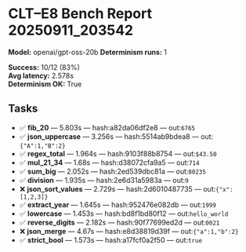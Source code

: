 # CLT–E8 Bench Report 20250911_203542

**Model:** openai/gpt-oss-20b
**Determinism runs:** 1

**Success:** 10/12 (83%)  
**Avg latency:** 2.578s  
**Determinism OK:** True

## Tasks

- ✅ **fib_20** — 5.803s — hash:a82da06df2e8 — out:`6765`
- ✅ **json_uppercase** — 3.256s — hash:5514ab9bdea8 — out:`{"A":1,"B":2}`
- ✅ **regex_total** — 1.964s — hash:9103f88b8754 — out:`$43.50`
- ✅ **mul_21_34** — 1.68s — hash:d38072cfa9a5 — out:`714`
- ✅ **sum_big** — 2.052s — hash:2ed539dbc81a — out:`80235`
- ✅ **division** — 1.935s — hash:2e6d31a5983a — out:`9`
- ❌ **json_sort_values** — 2.729s — hash:2d6010487735 — out:`{"x":[1,2,3]}`
- ✅ **extract_year** — 1.645s — hash:952476e082db — out:`1999`
- ✅ **lowercase** — 1.453s — hash:bd8f1bd80f12 — out:`hello_world`
- ✅ **reverse_digits** — 2.182s — hash:90f77699ed2d — out:`0021`
- ❌ **json_merge** — 4.67s — hash:e8d38819d39f — out:`{"a":1,"b":2}`
- ✅ **strict_bool** — 1.573s — hash:a17fcf0a2f50 — out:`true`